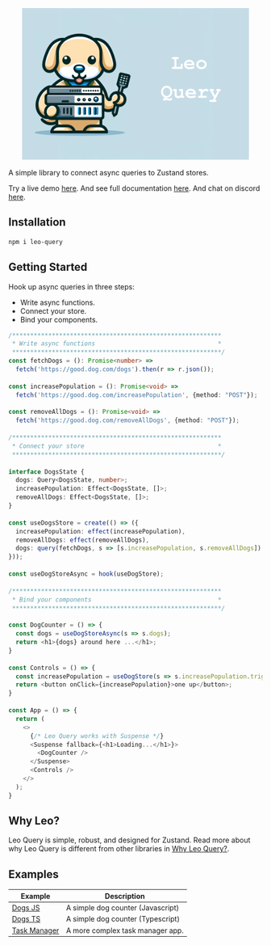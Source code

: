 <p align="center">
  <img src="./assets/leo.png" height="300">
</p>

A simple library to connect async queries to Zustand stores.

Try a live demo [here](https://codesandbox.io/p/sandbox/leo-query-dogs-demo-js-wmwlgt?file=%2Fsrc%2FApp.jsx). And see full documentation [here](https://leoquery.com). And chat on discord [here](https://discord.gg/aucYm6hMsJ).

## Installation

```bash
npm i leo-query
```

## Getting Started

Hook up async queries in three steps: 
- Write async functions. 
- Connect your store. 
- Bind your components.


```typescript
/**********************************************************
 * Write async functions                                  *
 **********************************************************/
const fetchDogs = (): Promise<number> => 
  fetch('https://good.dog.com/dogs').then(r => r.json());

const increasePopulation = (): Promise<void> =>
  fetch('https://good.dog.com/increasePopulation', {method: "POST"});

const removeAllDogs = (): Promise<void> =>
  fetch('https://good.dog.com/removeAllDogs', {method: "POST"});

/**********************************************************
 * Connect your store                                     *
 **********************************************************/

interface DogsState {
  dogs: Query<DogsState, number>;
  increasePopulation: Effect<DogsState, []>;
  removeAllDogs: Effect<DogsState, []>;
}

const useDogsStore = create(() => ({
  increasePopulation: effect(increasePopulation),
  removeAllDogs: effect(removeAllDogs),
  dogs: query(fetchDogs, s => [s.increasePopulation, s.removeAllDogs]) // Re-fetch when increasePopulation or removeAllDogs succeeds 
}));

const useDogStoreAsync = hook(useDogStore);

/**********************************************************
 * Bind your components                                   *
 **********************************************************/

const DogCounter = () => {
  const dogs = useDogStoreAsync(s => s.dogs);
  return <h1>{dogs} around here ...</h1>;
}

const Controls = () => {
  const increasePopulation = useDogStore(s => s.increasePopulation.trigger);
  return <button onClick={increasePopulation}>one up</button>;
}

const App = () => {
  return (
    <>
      {/* Leo Query works with Suspense */}
      <Suspense fallback={<h1>Loading...</h1>}>
        <DogCounter />
      </Suspense>
      <Controls />
    </>
  );
}
```


## Why Leo?

Leo Query is simple, robust, and designed for Zustand. Read more about why Leo Query is different from other libraries in [Why Leo Query?](/why).

## Examples

| Example                                                                                           | Description                        |
|---------------------------------------------------------------------------------------------------|------------------------------------|
| [Dogs JS](https://codesandbox.io/p/sandbox/leo-query-dogs-demo-js-wmwlgt?file=%2Fsrc%2FApp.jsx) | A simple dog counter (Javascript) |
| [Dogs TS](https://codesandbox.io/p/sandbox/leo-query-dogs-demo-ts-7f2c34?file=%2Fsrc%2FApp.tsx) | A simple dog counter (Typescript) |
| [Task Manager](https://xsh8c4.csb.app/)                                                           | A more complex task manager app.   |
